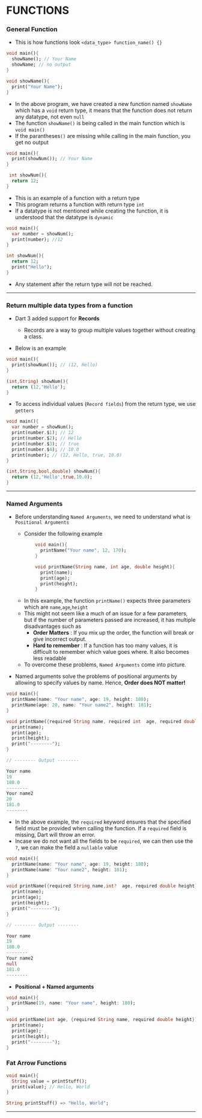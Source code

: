 # FUNCTIONS

### General Function
- This is how functions look
    `<data_type> function_name() {}`

```dart 
void main(){
  showName(); // Your Name
  showName; // no output
}

void showName(){
  print("Your Name");
}
```
- In the above program, we have created a new function named `showName` which has a `void` return type, it means that the function does not return any datatype, not even `null`
- The function `showName()` is being called in the main function which is `void main()`
- If the parantheses`()` are missing while calling in the main function, you get no output

```dart
void main(){
  print(showNum()); // Your Name
}

 int showNum(){
  return 12;
}
```

- This is an example of a function with a return type
- This program returns a function with return type `int`
- If a datatype is not mentioned while creating the function, it is understood that the datatype is `dynamic`

  
```dart
void main(){
  var number = showNum();
  print(number); //12
}

int showNum(){
  return 12;
  print("Hello");
}
```
- Any statement after the return type will not be reached.
---

### Return multiple data types from a function
- Dart 3 added support for **Records**
  - Records are a way to group multiple values together without creating a class.

- Below is an example
  
```dart
void main(){
  print(showNum()); // (12, Hello)
}

(int,String) showNum(){
  return (12,'Hello');
}
```
- To access individual values (`Record fields`) from the return type, we use `getters`

```dart
void main(){
  var number = showNum();
  print(number.$1); // 12
  print(number.$2); // Hello
  print(number.$3); // true
  print(number.$4); // 10.0
  print(number); // (12, Hello, true, 10.0)
}

(int,String,bool,double) showNum(){
  return (12,'Hello',true,10.0);
}
```
---

### Named Arguments

- Before understanding `Named Arguments`, we need to understand what is `Positional Arguments`
  - Consider the following example
    ```dart
        void main(){
          printName("Your name", 12, 170);
        }

        void printName(String name, int age, double height){
          print(name);
          print(age);
          print(height);
        }
    ```
  - In this example, the function `printName()` expects three parameters which are `name`,`age`,`height`
  - This might not seem like a much of an issue for a few parameters, but if the number of parameters passed are increased, it has multiple disadvantages such as
    - **Order Matters** : If you mix up the order, the function will break or give incorrect output.
    - **Hard to remember** : If a function has too many values, it is difficult to remember which value goes where. It also becomes less readable
  - To overcome these problems, `Named Arguments` come into picture.

- Named arguments solve the problems of positional arguments by allowing to specify values by name. Hence, **Order does NOT matter!**
```dart
void main(){
  printName(name: "Your name", age: 19, height: 180);
  printName(age: 20, name: "Your name2", height: 181);
}

void printName({required String name, required int  age, required double height}){
  print(name);
  print(age);
  print(height);
  print("--------");
}

// -------- Output --------

Your name
19
180.0
--------
Your name2
20
181.0
--------

```
- In the above example, the `required` keyword ensures that the specified field must be provided when calling the function. If a `required` field is missing, Dart will throw an error.
- Incase we do not want all the fields to be `required`, we can then use the `?`, we can make the field a `nullable` value
```dart
void main(){
  printName(name: "Your name", age: 19, height: 180);
  printName(name: "Your name2", height: 181);
}

void printName({required String name,int?  age, required double height}) {
  print(name);
  print(age);
  print(height);
  print("--------");
}

// -------- Output --------

Your name
19
180.0
--------
Your name2
null
181.0
--------
```
- **Positional + Named arguments**
```dart
void main(){
  printName(19, name: "Your name", height: 180);
}

void printName(int age, {required String name, required double height}){
  print(name);
  print(age);
  print(height);
  print("--------");
}
```
### Fat Arrow Functions

```dart
void main(){
  String value = printStuff();
  print(value); // Hello, World
}

String printStuff() => "Hello, World";
```
---
